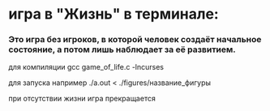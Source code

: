 # игра в "Жизнь" в терминале:

<h3>  Это игра без игроков, в которой человек создаёт начальное состояние, а потом лишь наблюдает за её развитием. </h3>

для компиляции gcc game_of_life.c -lncurses

для запуска например ./a.out < ./figures/название_фигуры

при отсутствии жизни игра прекращается
